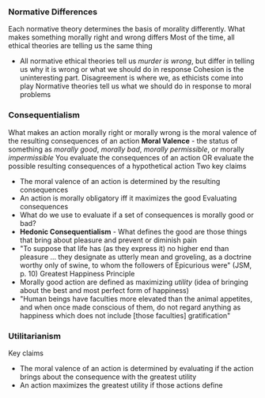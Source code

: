 ### Normative Differences
Each normative theory determines the basis of morality differently. What makes something morally right and wrong differs
Most of the time, all ethical theories are telling us the same thing
- All normative ethical theories tell us *murder is wrong*, but differ in telling us why it is wrong or what we should do in response
Cohesion is the uninteresting part. Disagreement is where we, as ethicists come into play
Normative theories tell us what we should do in response to moral problems
### Consequentialism
What makes an action morally right or morally wrong is the moral valence of the resulting consequences of an action
**Moral Valence** - the status of something as *morally good*, *morally bad*, *morally permissible*, or morally *impermissible*
You evaluate the consequences of an action OR evaluate the possible resulting consequences of a hypothetical action
Two key claims
- The moral valence of an action is determined by the resulting consequences
- An action is morally obligatory iff it maximizes the good
Evaluating consequences
- What do we use to evaluate if a set of consequences is morally good or bad?
- **Hedonic Consequentialism** - What defines the good are those things that bring about pleasure and prevent or diminish pain
- "To suppose that life has (as they express it) no higher end than pleasure ... they designate as utterly mean and groveling, as a doctrine worthy only of swine, to whom the followers of Epicurious were" (JSM, p. 10)
Greatest Happiness Principle
- Morally good action are defined as maximizing *utility* (idea of bringing about the best and most perfect form of happiness)
- "Human beings have faculties more elevated than the animal appetites, and when once made conscious of them, do not regard anything as happiness which does not include \[those faculties] gratification"
### Utilitarianism
Key claims
- The moral valence of an action is determined by evaluating if the action brings about the consequence with the greatest utility
- An action maximizes the greatest utility if those actions define
